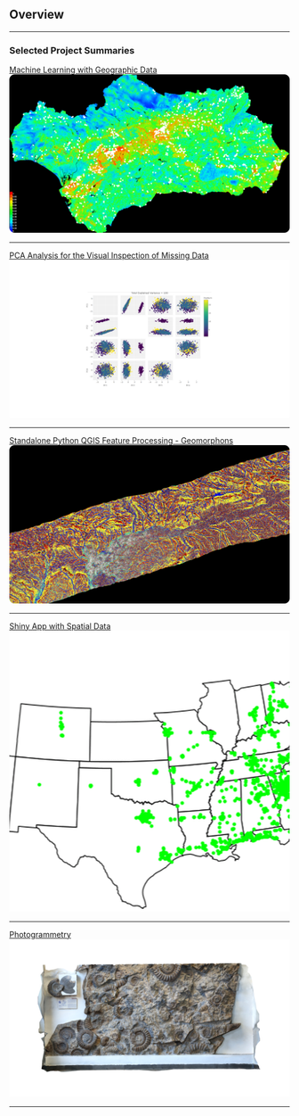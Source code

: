 ## Overview

---

### Selected Project Summaries

[Machine Learning with Geographic Data](/ME)
<img src="images/ME.png?raw=true"/>

---
[PCA Analysis for the Visual Inspection of Missing Data](/PCA)
<img src="images/PCA/title.png?raw=true"/>

---
[Standalone Python QGIS Feature Processing - Geomorphons](/geomorph)
<img src="images/PS.png?raw=true"/>

---
[Shiny App with Spatial Data](/R_app)
<img src="images/Waffle.gif?raw=true"/>

---
[Photogrammetry](/3D)
<img src="images/models/AW.png?raw=true"/>

---

